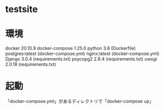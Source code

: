 # testsite

# 環境
docker 20.10.9
docker-compose 1.25.0
python 3.8 (Dockerfile)
postgres:latest (docker-compose.yml)
nginx:latest (docker-compose.yml)
Django 3.0.4 (requirements.txt)
psycopg2 2.8.4 (requirements.txt)
uwsgi 2.0.18 (requirements.txt)

# 起動
「docker-compose.yml」があるディレクトリで「docker-compose up」
